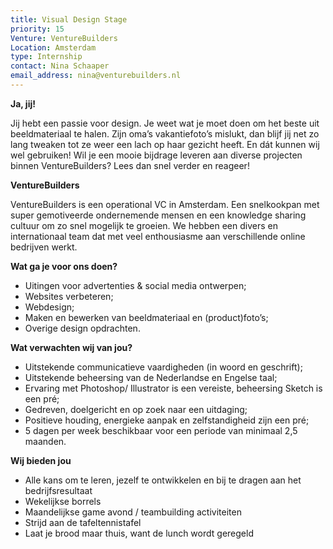 ```yaml
---
title: Visual Design Stage
priority: 15
Venture: VentureBuilders
Location: Amsterdam
type: Internship
contact: Nina Schaaper
email_address: nina@venturebuilders.nl
---
```


**Ja, jij!**

Jij hebt een passie voor design. Je weet wat je moet doen om het beste uit beeldmateriaal te halen. Zijn oma’s vakantiefoto’s mislukt, dan blijf jij net zo lang tweaken tot ze weer een lach op haar gezicht heeft. En dát kunnen wij wel gebruiken! Wil je een mooie bijdrage leveren aan  diverse projecten binnen VentureBuilders? Lees dan snel verder en reageer!

**VentureBuilders**

VentureBuilders is een operational VC in Amsterdam. Een snelkookpan met super gemotiveerde ondernemende mensen en een knowledge sharing cultuur om zo snel mogelijk te groeien. We hebben een divers en internationaal team dat met veel enthousiasme aan verschillende online bedrijven werkt.

**Wat ga je voor ons doen?**

* Uitingen voor advertenties & social media ontwerpen;
* Websites verbeteren;
* Webdesign;
* Maken en bewerken van beeldmateriaal en (product)foto’s;
* Overige design opdrachten.

**Wat verwachten wij van jou?**

* Uitstekende communicatieve vaardigheden (in woord en geschrift);
* Uitstekende beheersing van de Nederlandse en Engelse taal;
* Ervaring met Photoshop/ Illustrator is een vereiste, beheersing Sketch is een pré;
* Gedreven, doelgericht en op zoek naar een uitdaging;
* Positieve houding, energieke aanpak en zelfstandigheid zijn een pré;
* 5 dagen per week beschikbaar voor een periode van minimaal 2,5 maanden.

**Wij bieden jou**

* Alle kans om te leren, jezelf te ontwikkelen en bij te dragen aan het bedrijfsresultaat
* Wekelijkse borrels
* Maandelijkse game avond / teambuilding activiteiten
* Strijd aan de tafeltennistafel
* Laat je brood maar thuis, want de lunch wordt geregeld